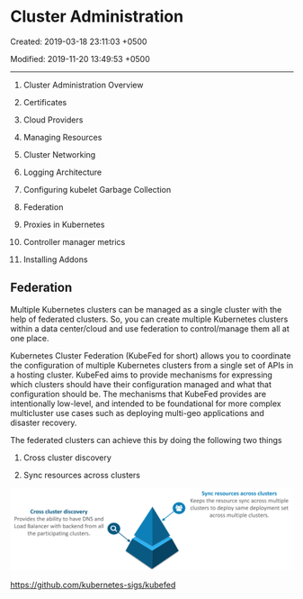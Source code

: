 # Cluster Administration

Created: 2019-03-18 23:11:03 +0500

Modified: 2019-11-20 13:49:53 +0500

---

1. Cluster Administration Overview

2. Certificates

3. Cloud Providers

4. Managing Resources

5. Cluster Networking

6. Logging Architecture

7. Configuring kubelet Garbage Collection

8. Federation

9. Proxies in Kubernetes

10. Controller manager metrics

11. Installing Addons

## Federation

Multiple Kubernetes clusters can be managed as a single cluster with the help of federated clusters. So, you can create multiple Kubernetes clusters within a data center/cloud and use federation to control/manage them all at one place.

Kubernetes Cluster Federation (KubeFed for short) allows you to coordinate the configuration of multiple Kubernetes clusters from a single set of APIs in a hosting cluster. KubeFed aims to provide mechanisms for expressing which clusters should have their configuration managed and what that configuration should be. The mechanisms that KubeFed provides are intentionally low-level, and intended to be foundational for more complex multicluster use cases such as deploying multi-geo applications and disaster recovery.

The federated clusters can achieve this by doing the following two things

1. Cross cluster discovery

2. Sync resources across clusters

![Federated Clusters - Kubernetes Interview Questions - Edureka](../../media/DevOps-Kubernetes-Cluster-Administration-image1.png)

<https://github.com/kubernetes-sigs/kubefed>
